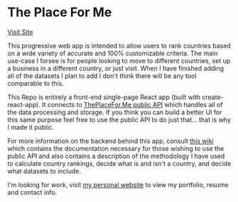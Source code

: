 # The Place For Me
[Visit Site](https://theplacefor.me)

This progressive web app is intended to allow users to rank countries based on a wide variety of accurate and 100% customizable criteria. The main use-case I forsee is for people looking to move to different countries, set up a business in a different country, or just visit. When I have finished adding all of the datasets I plan to add I don't think there will be any tool comparable to this. 

This Repo is entirely a front-end single-page React app (built with create-react-app). It connects to [ThePlaceFor.Me public API](https://github.com/Sheldonfrith/theplaceforme-backend) which handles all of the data processing and storage. If you think you can build a better UI for this same purpose feel free to use the public API to do just that... that is why I made it public.

For more information on the backend behind this app, consult [this wiki](https://github.com/Sheldonfrith/theplaceforme-backend/wiki) which contains the documentation necessary for those wishing to use the public API and also contains a description of the methodology I have used to calculate country rankings, decide what is and isn't a country, and decide what datasets to include.

I'm looking for work, visit [my personal website](https://sheldonfrith.com) to view my portfolio, resume and contact info.
